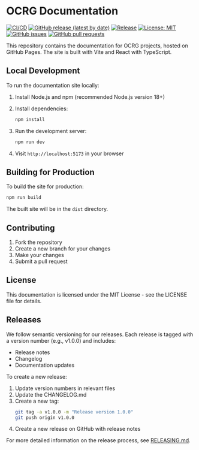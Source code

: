 # OCRG Documentation

[![CI/CD](https://github.com/OCRG/ocrg.github.io/actions/workflows/deploy.yml/badge.svg)](https://github.com/OCRG/ocrg.github.io/actions/workflows/deploy.yml)
[![GitHub release (latest by date)](https://img.shields.io/github/v/release/OCRG/ocrg.github.io?style=flat&cache=no)](https://github.com/OCRG/ocrg.github.io/releases)
[![Release](https://img.shields.io/badge/Release-v0.0.2-blue.svg)](https://github.com/OCRG/ocrg.github.io/releases/tag/v0.0.2)
[![License: MIT](https://img.shields.io/badge/License-MIT-yellow.svg)](https://opensource.org/licenses/MIT)
[![GitHub issues](https://img.shields.io/github/issues/OCRG/ocrg.github.io)](https://github.com/OCRG/ocrg.github.io/issues)
[![GitHub pull requests](https://img.shields.io/github/issues-pr/OCRG/ocrg.github.io)](https://github.com/OCRG/ocrg.github.io/pulls)

This repository contains the documentation for OCRG projects, hosted on GitHub Pages. 
The site is built with Vite and React with TypeScript.

## Local Development

To run the documentation site locally:

1. Install Node.js and npm (recommended Node.js version 18+)

2. Install dependencies:
   ```bash
   npm install
   ```

3. Run the development server:
   ```bash
   npm run dev
   ```

4. Visit `http://localhost:5173` in your browser

## Building for Production

To build the site for production:

```bash
npm run build
```

The built site will be in the `dist` directory.

## Contributing

1. Fork the repository
2. Create a new branch for your changes
3. Make your changes
4. Submit a pull request

## License

This documentation is licensed under the MIT License - see the LICENSE file for details.

## Releases

We follow semantic versioning for our releases. Each release is tagged with a version number (e.g., v1.0.0) and includes:

- Release notes
- Changelog
- Documentation updates

To create a new release:

1. Update version numbers in relevant files
2. Update the CHANGELOG.md
3. Create a new tag:
   ```bash
   git tag -a v1.0.0 -m "Release version 1.0.0"
   git push origin v1.0.0
   ```
4. Create a new release on GitHub with release notes

For more detailed information on the release process, see [RELEASING.md](RELEASING.md).
